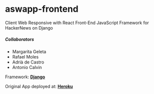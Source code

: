 # aswapp-frontend
Client Web Responsive with React Front-End JavaScript Framework for HackerNews on Django 

##### Collaborators

+ Margarita Geleta
+ Rafael Moles
+ Adrià de Castro
+ Antonio Calvin

Framework: **[Django](https://www.djangoproject.com/)**

Original App deployed at: **[Heroku](http://hackernews-project.herokuapp.com)**
